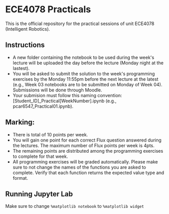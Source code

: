 # ECE4078 Practicals
This is the official repository for the practical sessions of unit ECE4078 (Intelligent Robotics). 

## Instructions

- A new folder containing the notebook to be used during the week's lecture will be uploaded the day before the lecture (Monday night at the lastest). 
- You will be asked to submit the solution to the week's programming exercises by the Monday 11:55pm before the next lecture at the latest (e.g., Week 03 notebooks are to be submitted on Monday of Week 04). Submissions will be done through Moodle.
- Your submision must follow this naming convention: [Student_ID]_Practical[WeekNumber].ipynb (e.g., pcar6547_Practical01.ipynb).


## Marking:
- There is total of 10 points per week.
- You will gain one point for each correct Flux question answered during the lectures. The maximum number of Flux points per week is 4pts.
- The remaining points are distributed among the programming exercises to complete for that week.
- All programming exercises will be graded automatically. Please make sure to not change the names of the functions you are asked to complete. Verify that each function returns the expected value type and format.

## Running Jupyter Lab
Make sure to change ```%matplotlib notebook``` to ```%matplotlib widget```